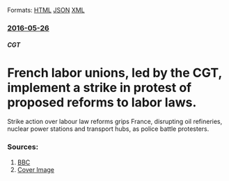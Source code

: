 
Formats: [HTML](/news/2016/05/26/french-labor-unions-led-by-the-cgt-implement-a-strike-in-protest-of-proposed-reforms-to-labor-laws.html)  [JSON](/news/2016/05/26/french-labor-unions-led-by-the-cgt-implement-a-strike-in-protest-of-proposed-reforms-to-labor-laws.json)  [XML](/news/2016/05/26/french-labor-unions-led-by-the-cgt-implement-a-strike-in-protest-of-proposed-reforms-to-labor-laws.xml)  

### [2016-05-26](/news/2016/05/26/index.md)

##### CGT
# French labor unions, led by the CGT, implement a strike in protest of proposed reforms to labor laws. 

Strike action over labour law reforms grips France, disrupting oil refineries, nuclear power stations and transport hubs, as police battle protesters.


### Sources:

1. [BBC](http://www.bbc.com/news/world-europe-36385778)
1. [Cover Image](http://ichef-1.bbci.co.uk/news/1024/cpsprodpb/15FFF/production/_89811109_033150866-1.jpg)
